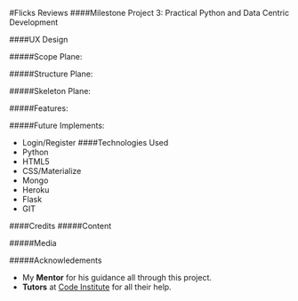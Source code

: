 #Flicks Reviews
####Milestone Project 3: Practical Python and Data Centric Development

####UX Design

#####Scope Plane:

#####Structure Plane:

#####Skeleton Plane:

#####Features:

#####Future Implements:
* Login/Register 
####Technologies Used
* Python
* HTML5
* CSS/Materialize
* Mongo
* Heroku
* Flask
* GIT

####Credits
#####Content

#####Media

#####Acknowledements
* My **Mentor** for his guidance all through this project.
* **Tutors** at [Code Institute]() for all their help.